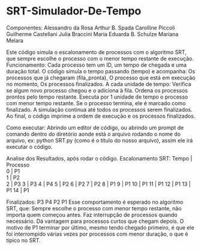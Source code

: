 # SRT-Simulador-De-Tempo

Componentes: 
Alessandro da Rosa
Arthur B. Spada
Carolline Piccoli
Guilherme Castellani
Julia Braccini
Maria Eduarda B. Schulze
Mariana Melara

Este código simula o escalonamento de processos com o algoritmo SRT, que sempre escolhe o processo com o menor tempo restante de execução.
Funcionamento:
Cada processo tem um ID, um tempo de chegada e uma duração total.
O código simula o tempo passando (tempo) e acompanha:
Os processos que já chegaram (fila_pronta),
O processo que está em execução no momento,
Os processos finalizados.
A cada unidade de tempo:
Verifica se algum novo processo chegou e o adiciona à fila.
Ordena os processos prontos pelo tempo restante.
Executa por 1 unidade de tempo o processo com menor tempo restante.
Se o processo termina, ele é marcado como finalizado.
A simulação continua até todos os processos serem finalizados.
Ao final, o código imprime a ordem de execução e os processos finalizados.

Como executar:
Abrindo um editor de código, ou abrindo um prompt de comando dentro do diretório aonde está o arquivo
rodando o nome do arquivo, ex: python SRT.py (como é o título do nosso arquivo),
assim ele irá executar o código.

Analise dos Resultados, após rodar o código.
Escalonamento SRT:
Tempo | Processo    
  0   |   P1      
  1   |   P2       
  2   |   P3
  3   |   P3
  4   |   P4
  5   |   P2
  6   |   P2
  7   |   P2
  8   |   P1
  9   |   P1
  10   |   P1
  11   |   P1
  12   |   P1
  13   |   P1
  14   |   P1

Finalizados:
  P3
  P4
  P2
  P1
Esse comportamento é esperado no algoritmo SRT, que:
Sempre escolhe o processo com menor tempo restante, não importa quem começou antes.
Faz interrupção de processos quando necessário.
Dá vantagem para processos curtos que chegam depois.
O motivo de P1 terminar por último, mesmo tendo chegado primeiro,
é que ele foi interrompido várias vezes por processos com menor duração, o que é típico no SRT.


